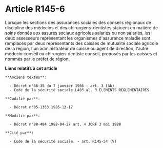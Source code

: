 # Article R145-6

Lorsque les sections des assurances sociales des conseils régionaux de discipline des médecins et des chirurgiens-dentistes
statuent en matière de soins donnés aux assurés sociaux agricoles salariés ou non salariés, les deux assesseurs représentant
les organismes d'assurance maladie sont remplacés par deux représentants des caisses de mutualité sociale agricole de la
région, l'un administrateur de caisse ou agent de direction, l'autre médecin conseil ou chirurgien-dentiste conseil, proposés
par les caisses et nommés par le préfet de région.

**Liens relatifs à cet article**

	**Anciens textes**:

	  - Décret n°66-35 du 7 janvier 1966 - art. 3 (Ab)
	  - Code de la sécurité sociale L403 al. 3 ELEMENTS REGLEMENTAIRES

	**Codifié par**:

	  - Décret n°85-1353 1985-12-17

	**Modifié par**:

	  - Décret n°88-484 1988-04-27 art. 4 JORF 3 mai 1988

	**Cité par**:

	  - Code de la sécurité sociale. - art. R145-54 (V)
